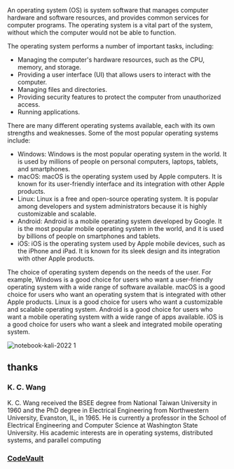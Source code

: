 An operating system (OS) is system software that manages computer hardware and software resources, and provides common services for computer programs. The operating system is a vital part of the system, without which the computer would not be able to function.

The operating system performs a number of important tasks, including:

* Managing the computer's hardware resources, such as the CPU, memory, and storage.
* Providing a user interface (UI) that allows users to interact with the computer.
* Managing files and directories.
* Providing security features to protect the computer from unauthorized access.
* Running applications.

There are many different operating systems available, each with its own strengths and weaknesses. Some of the most popular operating systems include:

* Windows: Windows is the most popular operating system in the world. It is used by millions of people on personal computers, laptops, tablets, and smartphones.
* macOS: macOS is the operating system used by Apple computers. It is known for its user-friendly interface and its integration with other Apple products.
* Linux: Linux is a free and open-source operating system. It is popular among developers and system administrators because it is highly customizable and scalable.
* Android: Android is a mobile operating system developed by Google. It is the most popular mobile operating system in the world, and it is used by billions of people on smartphones and tablets.
* iOS: iOS is the operating system used by Apple mobile devices, such as the iPhone and iPad. It is known for its sleek design and its integration with other Apple products.

The choice of operating system depends on the needs of the user. For example, Windows is a good choice for users who want a user-friendly operating system with a wide range of software available. macOS is a good choice for users who want an operating system that is integrated with other Apple products. Linux is a good choice for users who want a customizable and scalable operating system. Android is a good choice for users who want a mobile operating system with a wide range of apps available. iOS is a good choice for users who want a sleek and integrated mobile operating system.

![notebook-kali-2022 1](https://github.com/gamalahmed3265/Operating-Systems/assets/75225936/019efe0d-fe62-4f6d-803a-ad660cee48e0)

## thanks 
### K. C. Wang
K. C. Wang received the BSEE degree from National Taiwan University in 1960 and the PhD degree in Electrical Engineering from Northwestern University, Evanston, IL, in
1965. He is currently a professor in the School of Electrical Engineering and Computer Science at Washington State University. His academic interests are in operating systems, distributed systems, and parallel computing

### [CodeVault](https://www.youtube.com/@CodeVault)
